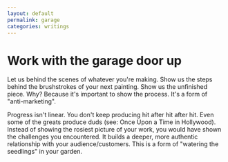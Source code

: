 ```yaml
---
layout: default
permalink: garage
categories: writings
---
```


# Work with the garage door up

Let us behind the scenes of whatever you're making. Show us the steps behind the brushstrokes of your next painting. Show us the unfinished piece. Why? Because it's important to show the process. It's a form of "anti-marketing".

Progress isn't linear. You don't keep producing hit after hit after hit. Even some of the greats produce duds (see: Once Upon a Time in Hollywood). Instead of showing the rosiest picture of your work, you would have shown the challenges you encountered. It builds a deeper, more authentic relationship with your audience/customers. This is a form of "watering the seedlings" in your garden.
